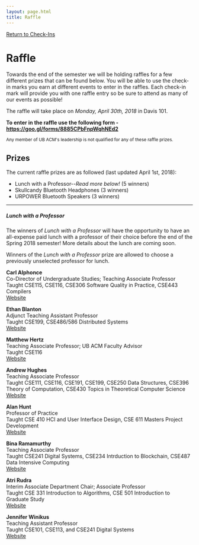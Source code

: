```yaml
---
layout: page.html
title: Raffle
---
```


[Return to Check-Ins](/checkins)

# Raffle
Towards the end of the semester we will be holding raffles for a few different prizes that can be found below. You will be able to use the check-in marks you earn at different events to enter in the raffles. Each check-in mark will provide you with one raffle entry so be sure to attend as many of our events as possible!

The raffle will take place on *Monday, April 30th, 2018* in Davis 101.

<strong>To enter in the raffle use the following form - https://goo.gl/forms/8885CPbFnpWqhNEd2</strong>

<small>Any member of UB ACM's leadership is not qualified for any of these raffle prizes.</small>

## Prizes
The current raffle prizes are as followed (last updated April 1st, 2018):
* Lunch with a Professor--*Read more below!* (5 winners)
* Skullcandy Bluetooth Headphones (3 winners)
* URPOWER Bluetooth Speakers (3 winners)

<hr />

##### Lunch with a Professor
The winners of *Lunch with a Professor* will have the opportunity to have an all-expense paid lunch with a professor of their choice before the end of the Spring 2018 semester! More details about the lunch are coming soon.

Winners of the *Lunch with a Professor* prize are allowed to choose a previously unselected professor for lunch.

<i class="fas fa-star"></i> **Carl Alphonce**<br />
Co-Director of Undergraduate Studies; Teaching Associate Professor<br />
Taught CSE115, CSE116, CSE306 Software Quality in Practice, CSE443 Compilers<br />
<a href="https://www.cse.buffalo.edu/faculty/alphonce/" target="_blank">Website</a>

<i class="fas fa-star"></i> **Ethan Blanton**<br />
Adjunct Teaching Assistant Professor<br />
Taught CSE199, CSE486/586 Distributed Systems<br />
<a href="https://www.cse.buffalo.edu/~eblanton/" target="_blank">Website</a>

<i class="fas fa-star"></i> **Matthew Hertz**<br />
Teaching Associate Professor; UB ACM Faculty Advisor<br />
Taught CSE116<br />
<a href="https://www.cse.buffalo.edu/~mhertz/" target="_blank">Website</a>

<i class="fas fa-star"></i> **Andrew Hughes**<br />
Teaching Associate Professor<br />
Taught CSE111, CSE116, CSE191, CSE199, CSE250 Data Structures, CSE396 Theory of Computation, CSE430 Topics in Theoretical Computer Science<br />
<a href="http://www.cse.buffalo.edu/~ahughes6" target="_blank">Website</a>

<i class="fas fa-star"></i> **Alan Hunt**<br />
Professor of Practice<br />
Taught CSE 410 HCI and User Interface Design, CSE 611 Masters Project Development<br />
<a href="https://www.cse.buffalo.edu/faculty/ahunt/" target="_blank">Website</a>

<i class="fas fa-star"></i> **Bina Ramamurthy**<br />
Teaching Associate Professor<br />
Taught CSE241 Digital Systems, CSE234 Intrduction to Blockchain, CSE487 Data Intensive Computing<br />
<a href="https://www.cse.buffalo.edu/~bina/" target="_blank">Website</a>

<i class="fas fa-star"></i> **Atri Rudra**<br />
Interim Associate Department Chair; Associate Professor<br />
Taught CSE 331 Introduction to Algorithms, CSE 501 Introduction to Graduate Study<br />
<a href="https://www.cse.buffalo.edu/faculty/atri/" target="_blank">Website</a>

<i class="fas fa-star"></i> **Jennifer Winikus**<br />
Teaching Assistant Professor<br />
Taught CSE101, CSE113, and CSE241 Digital Systems<br />
<a href="https://www.cse.buffalo.edu/~jwinikus/" target="_blank">Website</a>